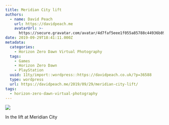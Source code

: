 ```yaml
---
title: Meridian City lift
authors:
  - name: David Peach
    url: https://davidpeach.me
    avatarUrl: >-
      https://secure.gravatar.com/avatar/4d7faf5eee1f055a85788c44936b8995eaab6dfb004e7854ec747ccb272e91ee?s=96&d=mm&r=g
date: 2019-09-29T18:41:11.000Z
metadata:
  categories:
    - Horizon Zero Dawn Virtual Photography
  tags:
    - Games
    - Horizon Zero Dawn
    - PlayStation
  uuid: 11ty/import::wordpress::https://davidpeach.co.uk/?p=36588
  type: wordpress
  url: https://davidpeach.me/2019/09/29/meridian-city-lift/
tags:
  - horizon-zero-dawn-virtual-photography
---
```

[![](/assets/In-the-lift-at-Meridian-City-1-WmD9ucYjH3zr.jpg)](/assets/In-the-lift-at-Meridian-City-1-WmD9ucYjH3zr.jpg)

In the lift at Meridian City